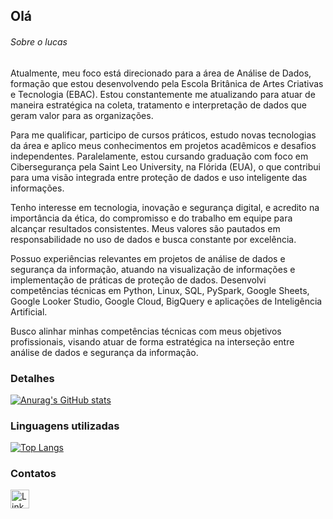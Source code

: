## Olá 


###### Sobre o lucas
Atualmente, meu foco está direcionado para a área de Análise de Dados, formação que estou desenvolvendo pela Escola Britânica de Artes Criativas e Tecnologia (EBAC). Estou constantemente me atualizando para atuar de maneira estratégica na coleta, tratamento e interpretação de dados que geram valor para as organizações.

Para me qualificar, participo de cursos práticos, estudo novas tecnologias da área e aplico meus conhecimentos em projetos acadêmicos e desafios independentes. Paralelamente, estou cursando graduação com foco em Cibersegurança pela Saint Leo University, na Flórida (EUA), o que contribui para uma visão integrada entre proteção de dados e uso inteligente das informações.

Tenho interesse em tecnologia, inovação e segurança digital, e acredito na importância da ética, do compromisso e do trabalho em equipe para alcançar resultados consistentes. Meus valores são pautados em responsabilidade no uso de dados e busca constante por excelência.

Possuo experiências relevantes em projetos de análise de dados e segurança da informação, atuando na visualização de informações e implementação de práticas de proteção de dados. Desenvolvi competências técnicas em Python, Linux, SQL, PySpark, Google Sheets, Google Looker Studio, Google Cloud, BigQuery e aplicações de Inteligência Artificial.

Busco alinhar minhas competências técnicas com meus objetivos profissionais, visando atuar de forma estratégica na interseção entre análise de dados e segurança da informação.


### Detalhes

[![Anurag's GitHub stats](https://github-readme-stats.vercel.app/api?username=lucas-calantonio&show_icons=true&theme=dark)](https://github.com/anuraghazra/github-readme-stats)


### Linguagens utilizadas

[![Top Langs](https://github-readme-stats.vercel.app/api/top-langs/?username=lucas-calantonio&layout=compact)](https://github.com/anuraghazra/github-readme-stats)


### Contatos

[<img src='https://img.shields.io/badge/LinkedIn-0077B5?style=for-the-badge&logo=linkedin&logoColor=white' alt='Linkedin' height='30'>](https://www.linkedin.com/in/lucas-calantonio/)
